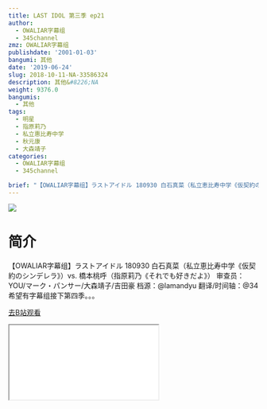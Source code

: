 ```yaml
---
title: LAST IDOL 第三季 ep21
author:
  - OWALIAR字幕组
  - 345channel
zmz: OWALIAR字幕组
publishdate: '2001-01-03'
bangumi: 其他
date: '2019-06-24'
slug: 2018-10-11-NA-33586324
description: 其他&#8226;NA
weight: 9376.0
bangumis:
  - 其他
tags:
  - 明星
  - 指原莉乃
  - 私立惠比寿中学
  - 秋元康
  - 大森靖子
categories:
  - OWALIAR字幕组
  - 345channel

brief: "【OWALIAR字幕组】ラストアイドル 180930 白石真菜（私立恵比寿中学《仮契約のシンデレラ》）vs. 橋本桃呼（指原莉乃《それでも好きだよ》） 审查员：YOU/マーク・パンサー/大森靖子/吉田豪 档源：@lamandyu 翻译/时间轴：@34 希望有字幕组接下第四季。。。"
---
```

![](https://raw.githubusercontent.com/tcgriffith/owaraisite/master/static/tmpimg/119283c743642b4ea1c8be84477eda97e64c802e.jpg.480.jpg)
# 简介  
【OWALIAR字幕组】ラストアイドル 180930 
白石真菜（私立恵比寿中学《仮契約のシンデレラ》）vs. 橋本桃呼（指原莉乃《それでも好きだよ》）
审查员：YOU/マーク・パンサー/大森靖子/吉田豪
档源：@lamandyu 
翻译/时间轴：@34
希望有字幕组接下第四季。。。  

[去B站观看](https://www.bilibili.com/video/av33586324/)
<div class ="resp-container"><iframe class="testiframe" src="//player.bilibili.com/player.html?aid=33586324"", scrolling="no", allowfullscreen="true" > </iframe></div> 
